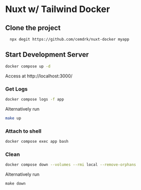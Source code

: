 # Nuxt w/ Tailwind Docker

## Clone the project

```
  npx degit https://github.com/cemdrk/nuxt-docker myapp
```

## Start Development Server

```bash
docker compose up -d
```

Access at http://localhost:3000/

### Get Logs

```bash
docker compose logs -f app
```

Alternatively run
```bash
make up
```

### Attach to shell

```bash
docker compose exec app bash
```

### Clean

```bash
docker compose down --volumes --rmi local --remove-orphans
```

Alternatively run
```
make down
```

